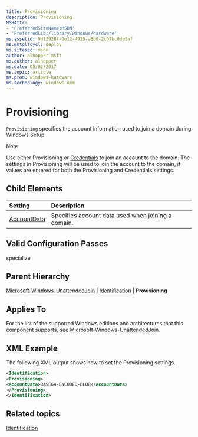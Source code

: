 ```yaml
---
title: Provisioning
description: Provisioning
MSHAttr:
- 'PreferredSiteName:MSDN'
- 'PreferredLib:/library/windows/hardware'
ms.assetid: 9d12928f-0e12-4925-a8b0-2c07bc0de3af
ms.mktglfcycl: deploy
ms.sitesec: msdn
author: alhopper-msft
ms.author: alhopper
ms.date: 05/02/2017
ms.topic: article
ms.prod: windows-hardware
ms.technology: windows-oem
---
```

# Provisioning

`Provisioning` specifies the account information used to join a domain during Windows Setup.

> [!Note]
> Use either Provisioning or [Credentials](microsoft-windows-unattendedjoin-identification-credentials.md) to join an account to the domain. The settings in Provisioning will be used to join the account to the domain, if values are entered for both the Provisioning and Credentials settings.

## Child Elements

| Setting                 | Description                                                                           |
|:------------------------|:--------------------------------------------------------------------------------------|
| [AccountData](microsoft-windows-unattendedjoin-identification-provisioning-accountdata.md) | Specifies account data used when joining a domain. |

## Valid Configuration Passes

specialize

## Parent Hierarchy

[Microsoft-Windows-UnattendedJoin](microsoft-windows-unattendedjoin.md) | [Identification](microsoft-windows-unattendedjoin-identification.md) | **Provisioning**

## Applies To

For the list of the supported Windows editions and architectures that this component supports, see [Microsoft-Windows-UnattendedJoin](microsoft-windows-unattendedjoin.md).

## XML Example

The following XML output shows how to set the Provisioning settings.

```XML
<Identification>
<Provisioning>
<AccountData>BASE64-ENCODED-BLOB</AccountData>
</Provisioning>
</Identification>
```

## Related topics

[Identification](microsoft-windows-unattendedjoin-identification.md)
